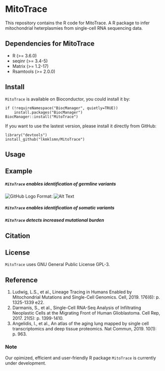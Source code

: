 # MitoTrace
This repository contains the R code for MitoTrace. A R package to infer mitochondrial heterplasmies from single-cell RNA sequencing data. 


## Dependencies for MitoTrace
* R (>= 3.6.0)
* seqinr (>= 3.4-5)
* Matrix (>= 1.2-17)
* Rsamtools (>= 2.0.0)


## Install

`MitoTrace` is available on Bioconductor, you could install it by:

```
if (!requireNamespace("BiocManager", quietly=TRUE))
    install.packages("BiocManager")
BiocManager::install("MitoTrace")
```
If you want to use the lastest version, please install it directly from GitHub:
```
library("devtools")
install_github("lkmklsmn/MitoTrace")
```


## Usage


## Example

##### `MitoTrace` enables identification of germline variants
![GitHub Logo](https://www.google.com.hk/search?q=mitochondrial&tbm=isch&source=lnms&sa=X&ved=0ahUKEwjNt96x9JnkAhUS2qwKHQXcAFsQ_AUICygC&biw=1920&bih=902&dpr=1#imgrc=-bcJUngKv-Y2CM:)
Format: ![Alt Text](url)

##### `MitoTrace` enables identification of somatic variants

##### `MitoTrace` detects increased mutational burden


## Citation


## License
`MitoTrace` uses GNU General Public License GPL-3.

## Reference
1.	Ludwig, L.S., et al., Lineage Tracing in Humans Enabled by Mitochondrial Mutations and Single-Cell Genomics. Cell, 2019. 176(6): p. 1325-1339 e22.
2.	Darmanis, S., et al., Single-Cell RNA-Seq Analysis of Infiltrating Neoplastic Cells at the Migrating Front of Human Glioblastoma. Cell Rep, 2017. 21(5): p. 1399-1410.
3.	Angelidis, I., et al., An atlas of the aging lung mapped by single cell transcriptomics and deep tissue proteomics. Nat Commun, 2019. 10(1): p. 963.

### Note
Our opimized, efficient and user-friendly R package `MitoTrace` is currently under development.